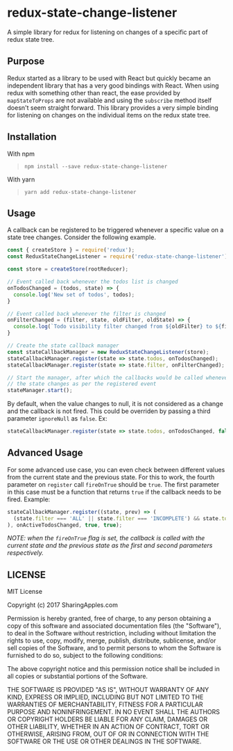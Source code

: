 # redux-state-change-listener
A simple library for redux for listening on changes of a specific part of redux
state tree.

## Purpose
Redux started as a library to be used with React but quickly became an independent
library that has a very good bindings with React. When using redux with something other
than react, the ease provided by `mapStateToProps` are not available and using the
`subscribe` method itself doesn't seem straight forward. This library provides a very
simple binding for listening on changes on the individual items on the redux state tree.

## Installation
With npm
> `npm install --save redux-state-change-listener`

With yarn
> `yarn add redux-state-change-listener`

## Usage
A callback can be registered to be triggered whenever a specific value on
a state tree changes. Consider the following example.

```javascript
const { createStore } = require('redux');
const ReduxStateChangeListener = require('redux-state-change-listener');

const store = createStore(rootReducer);

// Event called back whenever the todos list is changed
onTodosChanged = (todos, state) => {
  console.log('New set of todos', todos);
}

// Event called back whenever the filter is changed
onFilterChanged = (filter, state, oldFilter, oldState) => {
  console.log(`Todo visibility filter changed from ${oldFilter} to ${filter}`);
}

// Create the state callback manager
const stateCallbackManager = new ReduxStateChangeListener(store);
stateCallbackManager.register(state => state.todos, onTodosChanged);
stateCallbackManager.register(state => state.filter, onFilterChanged);

// Start the manager, after which the callbacks would be called whenever
// the state changes as per the registered event
stateManager.start();
```

By default, when the value changes to null, it is not considered as a change and
the callback is not fired. This could be overriden by passing a third parameter
`ignoreNull` as `false`. Ex:
```javascript
stateCallbackManager.register(state => state.todos, onTodosChanged, false);
```

## Advanced Usage
For some advanced use case, you can even check between different values from the
current state and the previous state. For this to work, the fourth parameter on
`register` call `fireOnTrue` should be `true`. The first parameter in this case
must be a function that returns `true` if the callback needs to be fired. Example:

```javascript
stateCallbackManager.register((state, prev) => (
  (state.filter === 'ALL' || state.filter === 'INCOMPLETE') && state.todos !== prev.todos
), onActiveTodosChanged, true, true);
```
*NOTE: when the `fireOnTrue` flag is set, the callback is called with the current state
and the previous state as the first and second parameters respectively.*

## LICENSE
MIT License

Copyright (c) 2017 SharingApples.com

Permission is hereby granted, free of charge, to any person obtaining a copy
of this software and associated documentation files (the "Software"), to deal
in the Software without restriction, including without limitation the rights
to use, copy, modify, merge, publish, distribute, sublicense, and/or sell
copies of the Software, and to permit persons to whom the Software is
furnished to do so, subject to the following conditions:

The above copyright notice and this permission notice shall be included in all
copies or substantial portions of the Software.

THE SOFTWARE IS PROVIDED "AS IS", WITHOUT WARRANTY OF ANY KIND, EXPRESS OR
IMPLIED, INCLUDING BUT NOT LIMITED TO THE WARRANTIES OF MERCHANTABILITY,
FITNESS FOR A PARTICULAR PURPOSE AND NONINFRINGEMENT. IN NO EVENT SHALL THE
AUTHORS OR COPYRIGHT HOLDERS BE LIABLE FOR ANY CLAIM, DAMAGES OR OTHER
LIABILITY, WHETHER IN AN ACTION OF CONTRACT, TORT OR OTHERWISE, ARISING FROM,
OUT OF OR IN CONNECTION WITH THE SOFTWARE OR THE USE OR OTHER DEALINGS IN THE
SOFTWARE.
